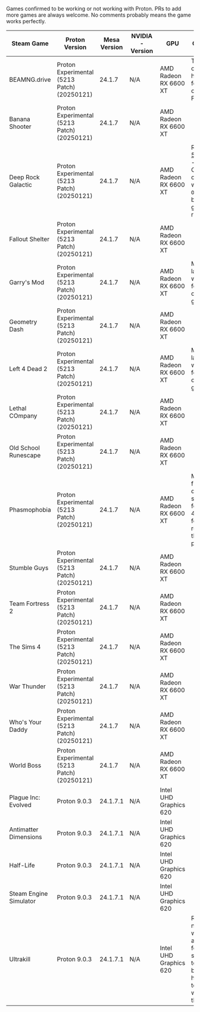 Games confirmed to be working or not working with Proton. PRs to add more games are always welcome.
No comments probably means the game works perfectly.

  Steam Game | Proton Version | Mesa Version | NVIDIA-Version | GPU | Comments
  ------------ | ------------- | ------------------------ | ------------- | ------------- | -------------
BEAMNG.drive | Proton Experimental (5213 Patch) (20250121) | 24.1.7 | N/A | AMD Radeon RX 6600 XT | This game can be very hit-or-miss for people on FreeBSD.
Banana Shooter | Proton Experimental (5213 Patch) (20250121) | 24.1.7 | N/A | AMD Radeon RX 6600 XT |
Deep Rock Galactic | Proton Experimental (5213 Patch) (20250121) | 24.1.7 | N/A | AMD Radeon RX 6600 XT | Requires [5213 Patch](https://gitlab.winehq.org/wine/wine/-/merge_requests/5213/diffs) - Otherwise can be run with ```-ONETHREAD```, but the game won't run well.
Fallout Shelter | Proton Experimental (5213 Patch) (20250121) | 24.1.7 | N/A | AMD Radeon RX 6600 XT | 
Garry's Mod | Proton Experimental (5213 Patch) (20250121) | 24.1.7 | N/A | AMD Radeon RX 6600 XT | Must be launched with OSS for sound - otherwise great
Geometry Dash | Proton Experimental (5213 Patch) (20250121) | 24.1.7 | N/A | AMD Radeon RX 6600 XT | 
Left 4 Dead 2 | Proton Experimental (5213 Patch) (20250121) | 24.1.7 | N/A | AMD Radeon RX 6600 XT | Must be launched with OSS for sound - otherwise great
Lethal COmpany | Proton Experimental (5213 Patch) (20250121) | 24.1.7 | N/A | AMD Radeon RX 6600 XT | 
Old School Runescape | Proton Experimental (5213 Patch) (20250121) | 24.1.7 | N/A | AMD Radeon RX 6600 XT | 
Phasmophobia | Proton Experimental (5213 Patch) (20250121) | 24.1.7 | N/A | AMD Radeon RX 6600 XT | Multiplayer framerate drops significantly for the first 45 seconds for some reason, then runs perfectly. 
Stumble Guys | Proton Experimental (5213 Patch) (20250121) | 24.1.7 | N/A | AMD Radeon RX 6600 XT | 
Team Fortress 2 | Proton Experimental (5213 Patch) (20250121) | 24.1.7 | N/A | AMD Radeon RX 6600 XT | 
The Sims 4 | Proton Experimental (5213 Patch) (20250121) | 24.1.7 | N/A | AMD Radeon RX 6600 XT | 
War Thunder | Proton Experimental (5213 Patch) (20250121) | 24.1.7 | N/A | AMD Radeon RX 6600 XT | 
Who's Your Daddy | Proton Experimental (5213 Patch) (20250121) | 24.1.7 | N/A | AMD Radeon RX 6600 XT | 
World Boss | Proton Experimental (5213 Patch) (20250121) | 24.1.7 | N/A | AMD Radeon RX 6600 XT | 
Plague Inc: Evolved | Proton 9.0.3 | 24.1.7.1 | N/A | Intel UHD Graphics 620 | 
Antimatter Dimensions | Proton 9.0.3 | 24.1.7.1 | N/A | Intel UHD Graphics 620 | 
Half-Life | Proton 9.0.3 | 24.1.7.1 | N/A | Intel UHD Graphics 620 | 
Steam Engine Simulator | Proton 9.0.3 | 24.1.7.1 | N/A | Intel UHD Graphics 620 | 
Ultrakill | Proton 9.0.3 | 24.1.7.1 | N/A | Intel UHD Graphics 620 | Ran normally when accounting for GPU, should be tested on better hardware to test whether that scales.
